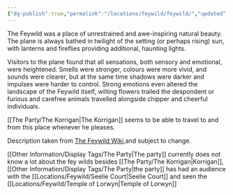 ```yaml
---
{"dg-publish":true,"permalink":"/locations/feywild/feywild/","updated":"2025-06-10T19:11:10.985+01:00"}
---
```


The Feywild was a place of unrestrained and awe-inspiring natural beauty. The plane is always bathed in twilight of the setting (or perhaps rising) sun, with lanterns and fireflies providing additional, haunting lights. 

Visitors to the plane found that all sensations, both sensory and emotional, were heightened. Smells were stronger, colours were more vivid, and sounds were clearer, but at the same time shadows were darker and impulses were harder to control. Strong emotions even altered the landscape of the Feywild itself, wilting flowers trailed the despondent or furious and carefree animals travelled alongside chipper and cheerful individuals.

[[The Party/The Korrigan\|The Korrigan]] seems to be able to travel to and from this place whenever he pleases. 

Description taken from [The Feywild Wiki ](https://forgottenrealms.fandom.com/wiki/Feywild#Description) and subject to change.

[[Other Information/Display Tags/The Party\|The party]] currently does not know a lot about the fey wilds besides [[The Party/The Korrigan\|Korrigan]], [[Other Information/Display Tags/The Party\|the party]] has had an audience with the [[Locations/Feywild/Seelie Court\|Seelie Court]] and seen the [[Locations/Feywild/Temple of Lorwyn\|Temple of Lorwyn]]